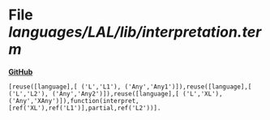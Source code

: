 # File _languages/LAL/lib/interpretation.term_
**[GitHub](https://github.com/softlang/yas/blob/master/languages/LAL/lib/interpretation.term)**
```
[reuse([language],[ ('L','L1'), ('Any','Any1')]),reuse([language],[ ('L','L2'), ('Any','Any2')]),reuse([language],[ ('L','XL'), ('Any','XAny')]),function(interpret,[ref('XL'),ref('L1')],partial,ref('L2'))].
```
